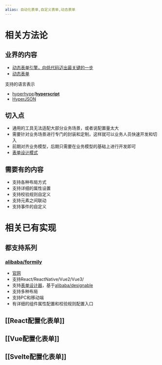 ```yaml
---
alias: 自动化表单,自定义表单,动态表单
---
```


# 相关方法论
##  业界的内容
- [动态表单引擎，向低代码迈出最关键的一步](https://www.tangshuang.net/8149.html)
- [动态表单](https://ngte-web.gitbook.io/i/gong-cheng-shi-jian/di-dai-ma-da-jian/dong-tai-biao-dan)

支持的语言表示  
- [hyperhype](https://github.com/hyperhype)/**[hyperscript](https://github.com/hyperhype/hyperscript)**
- [HyperJSON](https://www.tangshuang.net/8026.html)

## 切入点
- 通用的工具无法适配大部分业务场景，或者说配置量太大
- 需要针对业务场景进行专门的封装和定制，这样就可以业务人员快速开发和切入
- 前期对齐业务模型，后期只需要在业务模型的基础上进行开发即可
- [表单设计模式](https://fusion.design/pc/doc/design/%E8%AE%BE%E8%AE%A1%E6%A6%82%E8%A7%88/15?themeid=2)

## 需要有的内容
- 支持各种布局方式
- 支持详细的属性设置
- 支持校验规则自定义
- 支持元素之间联动
- 支持事件的自定义

# 相关已有实现
## 都支持系列
### [alibaba/formily](https://github.com/alibaba/formily)
- [官网](https://formilyjs.org/zh-CN)
- 支持React/ReactNative/Vue2/Vue3/
- 支持[表单设计器](https://designable-antd.formilyjs.org/)，基于[alibaba/designable](https://github.com/alibaba/designable)
- 支持多种布局
- 支持PC和移动端
- 有详细的组件属性配置和校验规则配置入口


## [[React配置化表单]]

## [[Vue配置化表单]]

## [[Svelte配置化表单]]